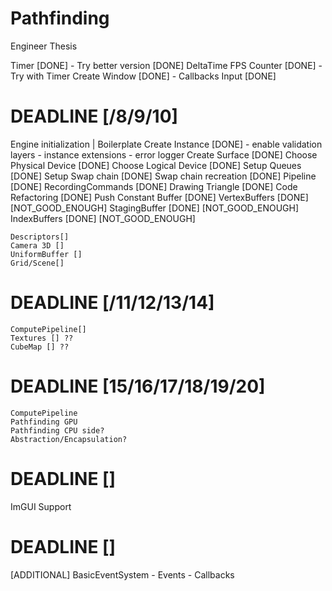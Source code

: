 # Pathfinding
Engineer Thesis


Timer [DONE]
    - Try better version [DONE]
DeltaTime 
FPS Counter [DONE]
    - Try with Timer
Create Window [DONE]
    - Callbacks
Input [DONE]

# DEADLINE [/8/9/10]
Engine initialization | Boilerplate
    Create Instance [DONE]
     -  enable validation layers
     -  instance extensions
     -  error logger 
    Create Surface [DONE]
    Choose Physical Device [DONE]
    Choose Logical Device [DONE] 
    Setup Queues [DONE] 
    Setup Swap chain [DONE] 
    Swap chain recreation [DONE]
    Pipeline [DONE]
    RecordingCommands [DONE]
    Drawing Triangle [DONE]
    Code Refactoring [DONE]
    Push Constant Buffer [DONE]
    VertexBuffers [DONE] [NOT_GOOD_ENOUGH]
    StagingBuffer [DONE] [NOT_GOOD_ENOUGH]
    IndexBuffers [DONE] [NOT_GOOD_ENOUGH]
    
    Descriptors[]    
    Camera 3D []
    UniformBuffer []
    Grid/Scene[]

# DEADLINE [/11/12/13/14]
    ComputePipeline[]    
    Textures [] ??
    CubeMap [] ??

# DEADLINE [15/16/17/18/19/20]
    ComputePipeline
    Pathfinding GPU
    Pathfinding CPU side?
    Abstraction/Encapsulation?

# DEADLINE []
ImGUI Support


# DEADLINE []
[ADDITIONAL] BasicEventSystem
    - Events
    - Callbacks


